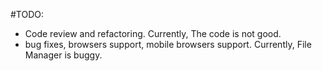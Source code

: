 #TODO:

* Code review and refactoring. Currently, The code is not good.
* bug fixes, browsers support, mobile browsers support. Currently, File Manager is buggy.